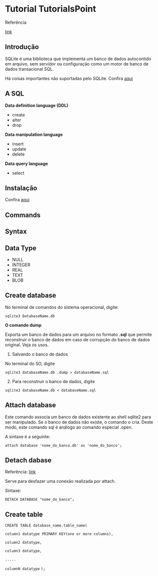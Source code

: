 # Tutorial TutorialsPoint

Referência

[link](https://www.tutorialspoint.com/sqlite/)


## Introdução

SQLite é uma biblioteca que implementa um banco de dados autocontido em arquivo, sem servidor ou configuração como um motor de banco de dados transacional SQL.

Há coisas importantes não suportadas pelo SQLite.  Confira [aqui](https://www.tutorialspoint.com/sqlite/sqlite_overview.htm)


## A SQL

**Data definition language (DDL)**

- create
- alter
- drop

**Data manipulation language**
- insert
- update
- delete

**Data query language**
- select

## Instalação

Confira [aqui](https://www.tutorialspoint.com/sqlite/sqlite_installation.htm)

## Commands

## Syntax

## Data Type

- NULL
- INTEGER
- REAL
- TEXT
- BLOB

## Create database

No terminal de comandos do sistema operacional, digite:

`sqlite3 DatabaseName.db`


**O comando dump**

Exporta um banco de dados para um arquivo no formato **.sql** que permite reconstruir o banco de dados em caso de corrupção do banco de dados original.  Veja os usos.

1. Salvando o banco de dados

No terminal do SO, digite

`sqlite3 databaseName.db .dump > databaseName.sql`

2. Para reconstruir o banco de dados, digite

`sqlite3 databaseName.db < databaseName.sql`



## Attach database

Este comando associa um banco de dados existente ao shell sqlite2 para ser manipulado.  Se o banco de dados não existe, o comando o cria.  Deste modo, este comando sql é análogo ao comando especial .open.

A sintaxe é a seguinte:

`attach database 'nome_do_banco.db' as 'nome_do_banco'; `

## Detach dabase

Referência: [link](https://www.tutorialspoint.com/sqlite/sqlite_detach_database.htm)

Serve para desfazer uma conexão realizada por attach.

Sintaxe:

`DETACH DATABASE "nome_do_banco";`
## Create table

`CREATE TABLE database_name.table_name(`

   `column1 datatype PRIMARY KEY(one or more columns),`
   
   `column2 datatype,`
   
   `column3 datatype,`
   
   `.....`
   
   `columnN datatype`
`);`
